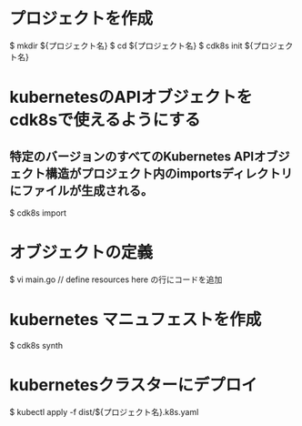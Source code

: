 # プロジェクトを作成
$ mkdir ${プロジェクト名}
$ cd ${プロジェクト名}
$ cdk8s init ${プロジェクト名}

# kubernetesのAPIオブジェクトをcdk8sで使えるようにする
## 特定のバージョンのすべてのKubernetes APIオブジェクト構造がプロジェクト内のimportsディレクトリにファイルが生成される。
$ cdk8s import

# オブジェクトの定義
$ vi main.go
// define resources here
の行にコードを追加

# kubernetes マニュフェストを作成
$ cdk8s synth

# kubernetesクラスターにデプロイ
$ kubectl apply -f dist/${プロジェクト名}.k8s.yaml


